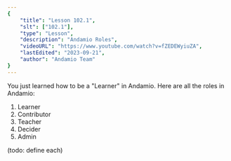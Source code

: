 ```yaml
---
{
    "title": "Lesson 102.1",
    "slt": ["102.1"],
    "type": "Lesson",
    "description": "Andamio Roles",
    "videoURL": "https://www.youtube.com/watch?v=fZEDEWyiuZA",
    "lastEdited": "2023-09-21",
    "author": "Andamio Team"
}
---
```


You just learned how to be a "Learner" in Andamio. Here are all the roles in Andamio:

1. Learner
2. Contributor
3. Teacher
4. Decider
5. Admin

(todo: define each)
